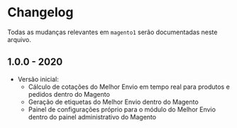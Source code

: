 # Changelog

Todas as mudanças relevantes em `magento1` serão documentadas neste arquivo.

## 1.0.0 - 2020

* Versão inicial:
    * Cálculo de cotações do Melhor Envio em tempo real para produtos e pedidos dentro do Magento
    * Geração de etiquetas do Melhor Envio dentro do Magento
    * Painel de configurações próprio para o módulo do Melhor Envio dentro do painel administrativo do Magento
